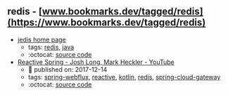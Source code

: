 redis - [www.bookmarks.dev/tagged/redis](https://www.bookmarks.dev/tagged/redis)
---
* [jedis home page](https://github.com/xetorthio/jedis)
    * tags: [redis](../tagged/redis.md), [java](../tagged/java.md)
    * :octocat: [source code](https://github.com/xetorthio/jedis)
* [Reactive Spring - Josh Long, Mark Heckler - YouTube](https://www.youtube.com/watch?v=l7VBdWhtl7A)
    * :calendar: published on: 2017-12-14
    * tags: [spring-webflux](../tagged/spring-webflux.md), [reactive](../tagged/reactive.md), [kotlin](../tagged/kotlin.md), [redis](../tagged/redis.md), [spring-cloud-gateway](../tagged/spring-cloud-gateway.md)
    * :octocat: [source code](https://github.com/joshlong/flux-flix-service)
